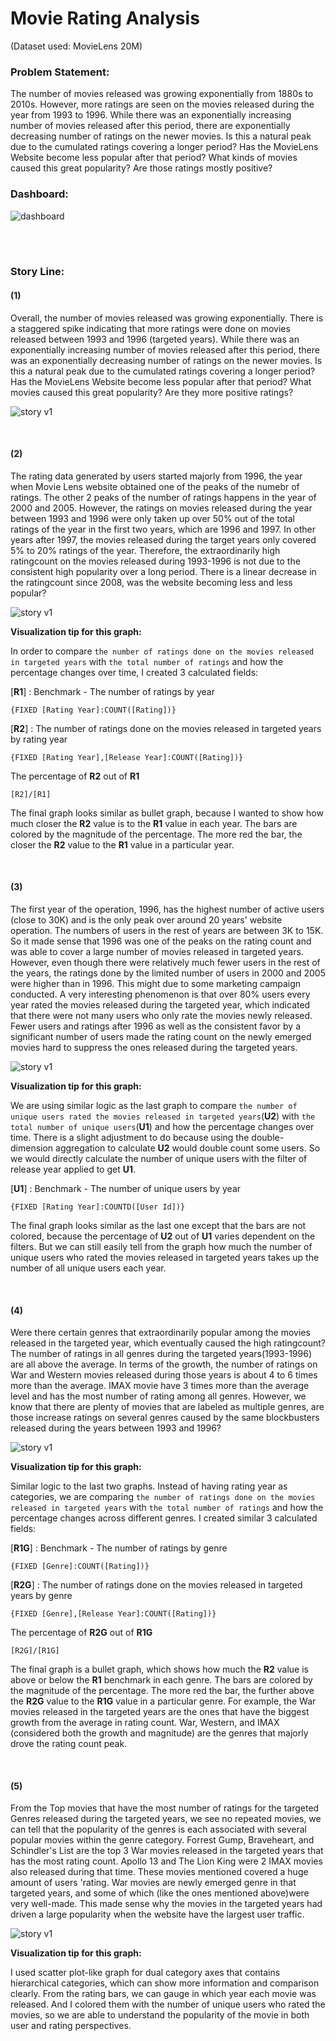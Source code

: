 # Movie Rating Analysis

(Dataset used: MovieLens 20M)

### Problem Statement:

The number of movies released was growing exponentially from 1880s to 2010s. However, more ratings are seen on the movies released during the year from 1993 to 1996. While there was an exponentially increasing number of movies released after this period, there are exponentially decreasing number of ratings on the newer movies. Is this a natural peak due to the cumulated ratings covering a longer period? Has the MovieLens Website become less popular after that period? What kinds of movies caused this great popularity? Are those ratings mostly positive?



### Dashboard:

![dashboard](https://github.com/Olliang/All-About-Movie-Data/blob/master/images/MovieLens_Dashboard%20v2-4.PNG)

<br>
<br>

### Story Line:

#### (1)

Overall, the number of movies released was growing exponentially. There is a staggered spike indicating that more ratings were done on movies released between 1993 and 1996 (targeted years). While there was an exponentially increasing number of movies released after this period, there was an exponentially decreasing number of ratings on the newer movies. Is this a natural peak due to the cumulated ratings covering a longer period? Has the MovieLens Website become less popular after that period? What movies caused this great popularity? Are they more positive ratings?

![story v1](https://github.com/Olliang/All-About-Movie-Data/blob/master/images/Movielens_Story%20v2p1.PNG)



<br>


#### (2)

The rating data generated by users started majorly from 1996, the year when Movie Lens website obtained one of the peaks of the numebr of ratings. The other 2 peaks of the number of ratings happens in the year of 2000 and 2005. However, the ratings on movies released during the year between 1993 and 1996 were only taken up over 50% out of the total ratings of the year in the first two years, which are 1996 and 1997. In other years after 1997, the movies released during the target years only covered  5% to 20% ratings of the year. Therefore, the extraordinarily high ratingcount on the movies released during 1993-1996 is not due to the consistent high popularity over a long period. There is a linear decrease in the ratingcount since 2008, was the website becoming less and less popular?



![story v1](https://github.com/Olliang/All-About-Movie-Data/blob/master/images/Movielens_Story%20v3p2.PNG)

**Visualization tip for this graph:**

In order to compare `the number of ratings done on the movies released in targeted years` with `the total number of ratings` and how the percentage changes over time, I created 3 calculated fields:

[**R1**] : Benchmark - The number of ratings by year 

```tableau
{FIXED [Rating Year]:COUNT([Rating])}
```

[**R2**] : The number of ratings done on the movies released in targeted years by rating year

```tableau
{FIXED [Rating Year],[Release Year]:COUNT([Rating])}
```

The percentage of **R2** out of **R1**

```tableau
[R2]/[R1]
```



The final graph looks similar as bullet graph, because I wanted to show how much closer the **R2** value is to the **R1** value in each year. The bars are colored by the magnitude of the percentage. The more red the bar, the closer the **R2** value to the **R1** value in a particular year.



<br>

#### (3)

The first year of the operation, 1996, has the highest number of active users (close to 30K) and is the only peak over around 20 years' website operation. The numbers of users in the rest of years are between 3K to 15K. So it made sense that 1996 was one of the peaks on the rating count and was able to cover a large number of movies released in targeted years. However, even though there were relatively much fewer users in the rest of the years, the ratings done by the limited number of users in 2000 and 2005 were higher than in 1996. This might due to some marketing campaign conducted. A very interesting phenomenon is that over 80% users every year rated the movies released during the targeted year, which indicated that there were not many users who only rate the movies newly released. Fewer users and ratings after 1996 as well as the consistent favor by a significant number of users made the rating count on the newly emerged movies hard to suppress the ones released during the targeted years.



![story v1](https://github.com/Olliang/All-About-Movie-Data/blob/master/images/Movielens_Story%20v2p3.PNG)

**Visualization tip for this graph:**

We are using similar logic as the last graph to compare `the number of unique users rated the movies released in targeted years`(**U2**) with `the total number of unique users`(**U1**) and how the percentage changes over time. There is a slight adjustment to do because using the double-dimension aggregation to calculate **U2** would double count some users. So we would directly calculate the number of unique users with the filter of release year applied to get **U1**.

[**U1**] : Benchmark - The number of unique users by year 

```tableau
{FIXED [Rating Year]:COUNTD([User Id])}
```



The final graph looks similar as the last one except that the bars are not colored, because the percentage of **U2** out of **U1** varies dependent on the filters. But we can still easily tell from the graph how much the number of unique users who rated the movies released in targeted years takes up the number of all unique users each year.

<br>

#### (4)

Were there certain genres that extraordinarily popular among the movies released in the targeted year, which eventually caused the high ratingcount? The number of ratings in all genres during the targeted years(1993-1996) are all above the average. In terms of the growth, the number of ratings on War and Western movies released during those years is about 4 to 6 times more than the average. IMAX movie have 3 times more than the average level and has the most number of rating among all genres. However, we know that there are plenty of movies that are labeled as multiple genres, are those increase ratings on several genres caused by the same blockbusters released during the years between 1993 and 1996?



![story v1](https://github.com/Olliang/All-About-Movie-Data/blob/master/images/Movielens_Story%20v3p4.PNG)

**Visualization tip for this graph:**

Similar logic to the last two graphs. Instead of having rating year as categories, we are comparing `the number of ratings done on the movies released in targeted years` with `the total number of ratings` and how the percentage changes across different genres. I created similar 3 calculated fields:

[**R1G**] : Benchmark - The number of ratings by genre

```tableau
{FIXED [Genre]:COUNT([Rating])}
```

[**R2G**] : The number of ratings done on the movies released in targeted years by genre

```tableau
{FIXED [Genre],[Release Year]:COUNT([Rating])}
```

The percentage of **R2G** out of **R1G**

```tableau
[R2G]/[R1G]
```



The final graph is a bullet graph, which shows how much the **R2** value is above or below the **R1** benchmark in each genre. The bars are colored by the magnitude of the percentage. The more red the bar, the further above the **R2G** value to the **R1G** value in a particular genre. For example, the War movies released in the targeted years are the ones that have the biggest growth from the average in rating count. War, Western, and IMAX (considered both the growth and magnitude) are the genres that majorly drove the rating count peak.

<br>

#### (5)

From the Top movies that have the most number of ratings for the targeted Genres released during the targeted years, we see no repeated movies, we can tell that the popularity of the genres is each associated with several popular movies within the genre category. Forrest Gump, Braveheart, and Schindler's List are the top 3 War movies released in the targeted years that has the most rating count. Apollo 13 and The Lion King were 2 IMAX movies also released during that time. These movies mentioned covered a huge amount of users 'rating. War movies are newly emerged genre in that targeted years, and some of which (like the ones mentioned above)were very well-made. This made sense why the movies in the targeted years had driven a large popularity when the website have the largest user traffic.



![story v1](https://github.com/Olliang/All-About-Movie-Data/blob/master/images/Movielens_Story%20v3p5.PNG)



**Visualization tip for this graph:**

I used scatter plot-like graph for dual category axes that contains hierarchical categories, which can show more information and comparison clearly. From the rating bars, we can gauge in which year each movie was released. And I colored them with the number of unique users who rated the movies, so we are able to understand the popularity of the movie in both user and rating perspectives.
